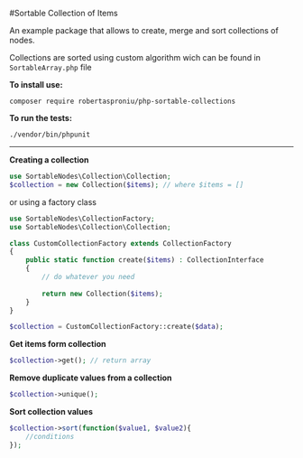 #Sortable Collection of Items

An example package that allows to create, merge and sort collections of nodes.

Collections are sorted using custom algorithm wich can be found in ``SortableArray.php`` file

**To install use:**
````
composer require robertasproniu/php-sortable-collections
````

**To run the tests:**
````shell
./vendor/bin/phpunit
````
---

**Creating a collection**
````php
use SortableNodes\Collection\Collection;
$collection = new Collection($items); // where $items = []
````
or using a factory class
````php
use SortableNodes\CollectionFactory;
use SortableNodes\Collection\Collection;

class CustomCollectionFactory extends CollectionFactory
{
    public static function create($items) : CollectionInterface
    {
        // do whatever you need 
        
        return new Collection($items);
    }
}

$collection = CustomCollectionFactory::create($data); 
````
**Get items form collection**
````php
$collection->get(); // return array
````

**Remove duplicate values from a collection**
````php
$collection->unique();
````

**Sort collection values**
````php
$collection->sort(function($value1, $value2){
    //conditions
});
````